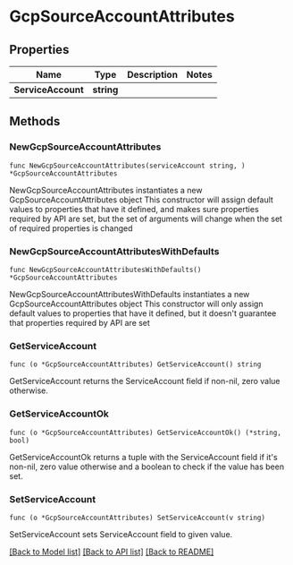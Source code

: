 # GcpSourceAccountAttributes

## Properties

Name | Type | Description | Notes
------------ | ------------- | ------------- | -------------
**ServiceAccount** | **string** |  | 

## Methods

### NewGcpSourceAccountAttributes

`func NewGcpSourceAccountAttributes(serviceAccount string, ) *GcpSourceAccountAttributes`

NewGcpSourceAccountAttributes instantiates a new GcpSourceAccountAttributes object
This constructor will assign default values to properties that have it defined,
and makes sure properties required by API are set, but the set of arguments
will change when the set of required properties is changed

### NewGcpSourceAccountAttributesWithDefaults

`func NewGcpSourceAccountAttributesWithDefaults() *GcpSourceAccountAttributes`

NewGcpSourceAccountAttributesWithDefaults instantiates a new GcpSourceAccountAttributes object
This constructor will only assign default values to properties that have it defined,
but it doesn't guarantee that properties required by API are set

### GetServiceAccount

`func (o *GcpSourceAccountAttributes) GetServiceAccount() string`

GetServiceAccount returns the ServiceAccount field if non-nil, zero value otherwise.

### GetServiceAccountOk

`func (o *GcpSourceAccountAttributes) GetServiceAccountOk() (*string, bool)`

GetServiceAccountOk returns a tuple with the ServiceAccount field if it's non-nil, zero value otherwise
and a boolean to check if the value has been set.

### SetServiceAccount

`func (o *GcpSourceAccountAttributes) SetServiceAccount(v string)`

SetServiceAccount sets ServiceAccount field to given value.



[[Back to Model list]](../README.md#documentation-for-models) [[Back to API list]](../README.md#documentation-for-api-endpoints) [[Back to README]](../README.md)


